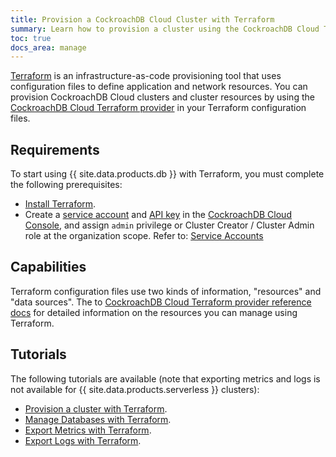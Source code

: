 ```yaml
---
title: Provision a CockroachDB Cloud Cluster with Terraform
summary: Learn how to provision a cluster using the CockroachDB Cloud Terraform provider.
toc: true
docs_area: manage
---
```


[Terraform](https://terraform.io) is an infrastructure-as-code provisioning tool that uses configuration files to define application and network resources. You can provision CockroachDB Cloud clusters and cluster resources by using the [CockroachDB Cloud Terraform provider](https://registry.terraform.io/providers/cockroachdb/cockroach) in your Terraform configuration files.

## Requirements

To start using {{ site.data.products.db }} with Terraform, you must complete the following prerequisites:

- [Install Terraform](https://learn.hashicorp.com/tutorials/terraform/install-cli).
- Create a [service account](managing-access.html#manage-service-accounts) and [API key](managing-access.html#api-access) in the [CockroachDB Cloud Console](https://cockroachlabs.cloud), and assign `admin` privilege or Cluster Creator / Cluster Admin role at the organization scope. Refer to: [Service Accounts](authorization.html#service-accounts)

## Capabilities

Terraform configuration files use two kinds of information, "resources" and "data sources".
The to [CockroachDB Cloud Terraform provider reference docs](https://registry.terraform.io/providers/cockroachdb/cockroach/latest/docs) for detailed information on the resources you can manage using Terraform.

## Tutorials

The following tutorials are available (note that exporting metrics and logs is not available for {{ site.data.products.serverless }} clusters):

- [Provision a cluster with Terraform](provision-a-cluster-with-terraform.html).
- [Manage Databases with Terraform](manage-database-terraform.html).
- [Export Metrics with Terraform](export-metrics-terraform.html).
- [Export Logs with Terraform](export-logs-terraform.html).
